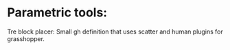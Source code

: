 # Parametric tools:
Tre block placer: Small gh definition that uses scatter and human plugins for grasshopper.
